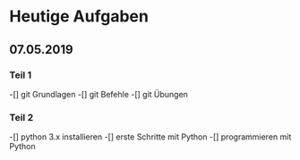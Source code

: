 # Heutige Aufgaben
## 07.05.2019

### Teil 1
 -[] git Grundlagen
 -[] git Befehle
 -[] git Übungen

### Teil 2
 -[] python 3.x installieren
 -[] erste Schritte mit Python
 -[] programmieren mit Python
